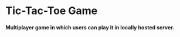 <h1> <b> Tic-Tac-Toe Game </b> </h1>
<h4> Multiplayer game in which users can play it in locally hosted server.</h4>
